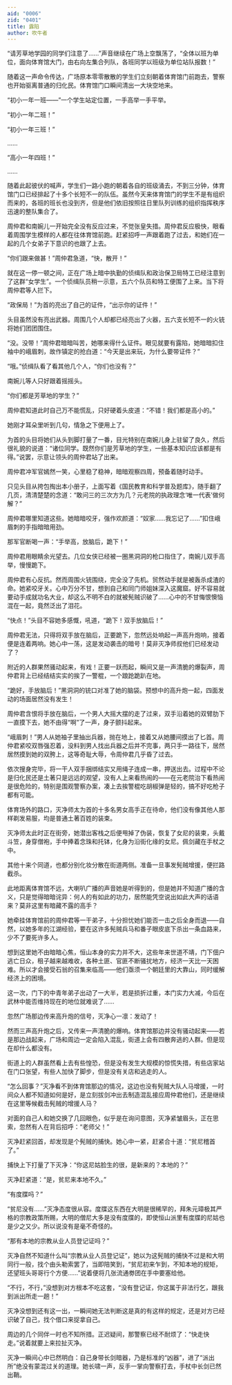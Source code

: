 ```yaml
---
aid: "0006"
zid: "0401"
title: 露陷
author: 吹牛者
---
```


“请芳草地学园的同学们注意了……”声音继续在广场上空飘荡了，“全体以班为单位，面向体育馆大门，由右向左集合列队，各班同学以班级为单位站队报数！”

随着这一声命令传达，广场原本零零散散的学生们立刻朝着体育馆门前跑去，警察也开始驱离普通的归化民。体育馆门口瞬间清出一大块空地来。

“初小一年一班——”一个学生站定位置，一手高举一手平举。

“初小一年二班！”

“初小一年三班！”

……

“高小一年四班！”

……

随着此起彼伏的喊声，学生们一路小跑的朝着各自的班级涌去，不到三分钟，体育馆门口已经排起了十多个长短不一的队伍。虽然今天来体育馆门的学生不是有组织而来的，各班的班长也没到齐，但是他们依旧按照往日里队列训练的组织指挥秩序迅速的整队集合了。

周仲君和南婉儿一开始完全没有反应过来，不觉张皇失措。周仲君反应极快，眼看着周围学生模样的人都在往体育馆前跑。赶紧招呼一声跟着跑了过去，和她们在一起的几个女弟子下意识的也跟了上去。

“你们跟来做甚！”周仲君急道，“快，散开！”

就在这一停一顿之间，正在广场上暗中执勤的侦缉队和政治保卫局特工已经注意到了这群“女学生”。一个侦缉队员稍一示意，五六个队员和特工便围了上来。当下将周仲君等人拦下。

“政保局！”为首的亮出了自己的证件，“出示你的证件！”

头目虽然没有亮出武器。周围几个人却都已经亮出了火器，五六支长短不一的火铳将她们团团围住。

“没。没带！”周仲君暗暗叫苦，她哪来得什么证件。眼见就要有露陷，她暗暗扣住袖中的峨眉刺，故作镇定的抢白道：“今天是出来玩，为什么要带证件？”

“哦。”侦缉队看了看其他几个人，“你们也没有？”

南婉儿等人只好跟着摇摇头。

“你们都是芳草地的学生？”

周仲君知道此时自己万不能慌乱，只好硬着头皮道：“不错！我们都是高小的。”

她刚才耳朵里听到几句，情急之下便用上了。

为首的头目将她们从头到脚打量了一番，目光特别在南婉儿身上驻留了良久，然后很礼貌的说道：“诸位同学。既然你们是芳草地的学生，一些基本知识应该都是有得。”说罢，示意让领头的周仲君站了出来。

周仲君冲军官嫣然一笑，心里稳了稳神，暗暗观察四周，预备着随时动手。

只见头目从挎包掏出本小册子，上面写着《国民教育和科学普及题库》，随手翻了几页，清清楚楚的念道：“敢问三的三次方为几？元老院的执政理念‘唯一代表’做何解？”

周仲君哪里知道这些。她暗暗咬牙，强作欢颜道：“奴家……我忘记了……”扣住峨眉刺的手指暗暗用劲。

那军官断喝一声：“手举高，放脑后，跪下！”

周仲君用眼睛余光望去。几位女侠已经被一圈黑洞洞的枪口指住了，南婉儿双手高举，慢慢跪下。

周仲君有心反抗。然而周围火铳围绕，完全没了先机。贸然动手就是被轰杀成渣的命。她紧咬牙关。心中万分不甘，想到自己和同门师姐妹深入这魔窟。好不容易就要动手成就功名大业，却这么不明不白的就被髡贼识破了……心中的不甘悔恨懊恼混在一起，竟然泛出了泪花。

“快点！”头目不容她多感慨，吼道，“跪下！双手放脑后！”

周仲君无法，只得将双手放在脑后，正要跪下，忽然远处响起一声高升炮响，接着便是连着两响。她心中一荡，这是发动袭击的暗号！莫非灭净师叔他们已经发动了？

附近的人群果然骚动起来，有戏！正要一跃而起，瞬间又是一声清脆的爆裂声，周仲君背上已经结结实实的挨了一警棍，一个踉跄跪趴在地。

“跪好，手放脑后！”黑洞洞的铳口对准了她的脑袋。预想中的高升炮一起，四面发动的场面居然没有发生！

周仲君含恨将手放在脑后，一个男人大摇大摆的走了过来，双手沿着她的双臂肋下一直摸下去，她不由得“啊”了一声，身子颤抖起来。

“峨眉刺！”男人从她袖子里抽出兵器，抛在地上，接着又从她腰间摸出了匕首。周仲君紧咬双唇强忍着，没料到男人找出兵器之后并不完事，两只手一路往下，居然居然摸到她的双胯上，这等奇耻大辱，令周仲君几乎昏了过去。

依次搜身完毕，将一干人双手捆绑结实又用绳子连成一串，押送出去。过程中不论是归化民还是土著只是远远的观望，没有人上来看热闹的——在元老院治下看热闹是很危险的，特别是围观警察办案，凑上去挨警棍吃胡椒弹是轻的，搞不好吃枪子都有可能。

体育场外的路口，灭净师太为首的十多名男女高手正在待命，他们没有像其他人那样剃发易服，均是普通土著百姓的装束。

灭净师太此时正在街旁，她潜出客栈之后便甩掉了伪装，恢复了女尼的装束，头戴斗笠，身穿僧袍，手中捧着念珠和托钵，化身为沿街化缘的女尼。佩剑藏在手杖之中。

其他十来个同道，也都分别化妆分散在街道两侧。准备一旦事发髡贼增援，便拦路截杀。

此地距离体育馆不远，大喇叭广播的声音她是听得到的，但是她并不知道广播的含义，只是觉得暗暗诧异：何人的有如此的功力，居然能凭空说出如此大声的话语来？莫非这里有暗藏不露的高手？

她牵挂体育馆前的周仲君等一干弟子，十分担忧她们能否一击之后全身而退——自然，以她多年的江湖经验，要在这许多髡贼兵马和番子眼皮底下杀出一条血路来，少不了要死许多人。

想到这里她不由暗暗心焦，恒山本身的实力并不大，这些年来世道不靖，门下佃户逃亡日众，租子越来越难收，各种土匪、官匪不断骚扰地方，经济一天比一天困难。所以才会接受石翁的召集来临高——他们亟须一个朝廷里的大靠山，同时缓解经济上的困境。

这一次，门下的中青年弟子出动了一大半，若是损折过重，本门实力大减，今后在武林中能否维持现在的地位就难说了……

忽然广场那边传来高升炮的信号，灭净心一凛：发动了！

然而三声高升炮之后，又传来一声清脆的爆响。体育馆那边并没有骚动起来——若是那边战起来，广场和周边一定会陷入混乱，街道上会有四散奔逃的人群。但是现在却什么都没有。

街道上的人群虽然看上去有些惶恐，但是没有发生大规模的惊慌失措，有些店家站在门口张望，有些人加快了脚步，但是没有关店和逃走的人。

“怎么回事？”灭净看不到体育馆那边的情况，这边也没有髡贼大队人马增援，一时间众人都不知道如何是好，是立刻拔剑冲出去制造混乱接应周仲君他们，还是继续在这里等候截击髡贼的增援人马？

对面的自己人和她交换了几回眼色，似乎是在询问意图，灭净紧皱眉头，正在思索，忽然有人在背后招呼：“老师父！”

灭净赶紧回首，却发现是个髡贼的捕快。她心中一紧，赶紧合十道：“贫尼稽首了。”

捕快上下打量了下灭净：“你这尼姑脸生的很，是新来的？本地的？”

灭净赶紧道：“是，贫尼来本地不久。”

“有度牒吗？”

“贫尼没有……”灭净态度很从容。度牒这东西在大明是很稀罕的，拜朱元璋极其严格的宗教政策所赐，大明的僧尼大多是没有度牒的，即使恒山派里有度牒的尼姑也是少之又少。所以说没有是毫不奇怪的。

“那有本地的宗教从业人员登记证吗？”

灭净自然不知道什么叫“宗教从业人员登记证”，她以为这髡贼的捕快不过是和大明同行一般，找个由头勒索罢了，当即陪笑到，“贫尼初来乍到，不知本地的规矩，还望班头哥哥行个方便……”说着便将几张流通劵团在手中要塞给他。

“不行，不行，”没想到对方根本不吃这套，“没有登记证，你这属于非法行乞，跟我到派出所走一趟！”

灭净没想到还有这一出，一瞬间她无法判断这是真的有这样的规定，还是对方已经识破了自己，找个借口来捉拿自己。

周边的几个同伴一时也不知所措。正迟疑间，那警察已经不耐烦了：“快走快走。”说着就要上来拉扯灭净。

灭净一瞬间心中已然明白：自己身带长剑暗器，乃是标准的“凶器”，进了“派出所”绝没有蒙混过关的道理。她长啸一声，反手一掌向警察打去，手杖中长剑已然出鞘。
